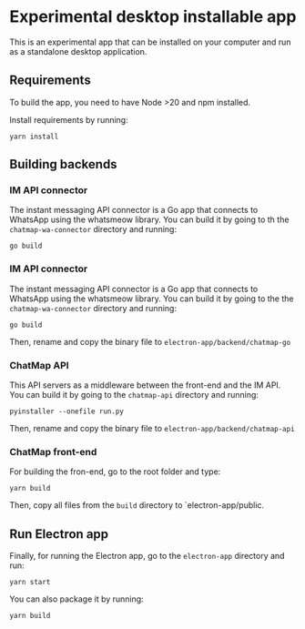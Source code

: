 # Experimental desktop installable app

This is an experimental app that can be installed on your computer and run as
a standalone desktop application.

## Requirements

To build the app, you need to have Node >20 and npm installed.

Install requirements by running:

`yarn install`

## Building backends

### IM API connector

The instant messaging API connector is a Go app that connects to WhatsApp using the whatsmeow
library. You can build it by going to th the `chatmap-wa-connector` directory and running:

`go build`

### IM API connector

The instant messaging API connector is a Go app that connects to WhatsApp using the whatsmeow
library. You can build it by going to the the `chatmap-wa-connector` directory and running:

`go build`

Then, rename and copy the binary file to `electron-app/backend/chatmap-go`

### ChatMap API

This API servers as a middleware between the front-end and the IM API. You can build it
by going to the `chatmap-api` directory and running:

`pyinstaller --onefile run.py`

Then, rename and copy the binary file to `electron-app/backend/chatmap-api`

### ChatMap front-end

For building the fron-end, go to the root folder and type:

`yarn build`

Then, copy all files from the `build` directory to `electron-app/public.

## Run Electron app

Finally, for running the Electron app, go to the `electron-app` directory and run:

`yarn start`

You can also package it by running:

`yarn build`

